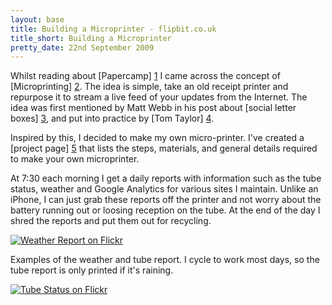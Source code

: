 ```yaml
---
layout: base
title: Building a Microprinter - flipbit.co.uk
title_short: Building a Microprinter
pretty_date: 22nd September 2009
---
```


Whilst reading about [Papercamp] [1] I came across the concept of [Microprinting] [2].  The idea is simple, 
take an old receipt printer and repurpose it to stream a live feed of your updates from the Internet.  The 
idea was first mentioned by Matt Webb in his post about [social letter boxes] [3], and put into practice by
[Tom Taylor] [4].

Inspired by this, I decided to make my own micro-printer.  I've created a [project page] [5] that lists the 
steps, materials, and general details required to make your own microprinter.

At 7:30 each morning I get a daily reports with information such as the tube status, weather and Google 
Analytics for various sites I maintain.  Unlike an iPhone, I can just grab these reports off the printer 
and not worry about the battery running out or loosing reception on the tube.  At the end of the day I 
shred the reports and put them out for recycling.

<div class="center">
    <a href="http://www.flickr.com/photos/25796600@N02/3920216219/in/set-72157622370613530/" title="Weather Report on Flickr" style="width: 395px;">
        <img src="http://farm3.static.flickr.com/2425/3920216219_75ddcde326.jpg" alt="Weather Report on Flickr" />
    </a>
</div>

Examples of the weather and tube report.  I cycle to work most days, so the tube report is only printed if it's raining.

<div class="center">
    <a href="http://www.flickr.com/photos/25796600@N02/3942168170/in/set-72157622370613530/" title="Weather Report on Flickr" style="width: 315px;">
        <img src="http://farm3.static.flickr.com/2676/3942168170_aaf7471f67.jpg" alt="Tube Status on Flickr" />
    </a>
</div>

  [1]: http://bookcamp.pbworks.com/PaperCamp                                    "PaperCamp Wiki"
  [2]: http://microprinter.pbworks.com/                                         "Microprinting Wiki"
  [3]: http://berglondon.com/blog/2006/10/06/my-printer-my-social-letterbox/
  [4]: http://tomtaylor.co.uk/projects/microprinter/                            "Microprinting Project"
  [5]: /microprinting.html                                                      "Microprinting Project on flipbit.co.uk"